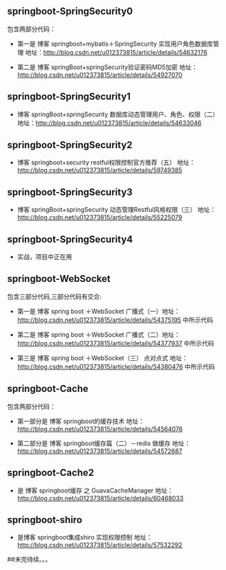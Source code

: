 ## springboot-SpringSecurity0  

包含两部分代码：

* 第一是  博客 springboot+mybatis＋SpringSecurity 实现用户角色数据库管理   地址：http://blog.csdn.net/u012373815/article/details/54632176

* 第二是  博客 springBoot+springSecurity验证密码MD5加密  地址：http://blog.csdn.net/u012373815/article/details/54927070

## springboot-SpringSecurity1  

*  博客 springBoot+springSecurity 数据库动态管理用户、角色、权限（二）   地址：http://blog.csdn.net/u012373815/article/details/54633046

## springboot-SpringSecurity2

*  博客  springboot+security restful权限控制官方推荐（五）   地址：http://blog.csdn.net/u012373815/article/details/59749385

## springboot-SpringSecurity3

*  博客  springBoot+springSecurity 动态管理Restful风格权限（三） 地址：http://blog.csdn.net/u012373815/article/details/55225079  

## springboot-SpringSecurity4
* 实战，项目中正在用

## springboot-WebSocket  

包含三部分代码,三部分代码有交合:

* 第一是  博客 spring boot ＋WebSocket 广播式（一）地址：http://blog.csdn.net/u012373815/article/details/54375195  中所示代码

* 第二是  博客 spring boot ＋WebSocket 广播式（二）地址：http://blog.csdn.net/u012373815/article/details/54377937   中所示代码
 
* 第三是  博客 spring boot ＋WebSocket（三） 点对点式 地址： http://blog.csdn.net/u012373815/article/details/54380476  中所示代码



## springboot-Cache

包含两部分代码：

* 第一部分是 博客 springboot的缓存技术 地址： http://blog.csdn.net/u012373815/article/details/54564076  

* 第二部分是 博客 springboot缓存篇（二）－redis 做缓存 地址：http://blog.csdn.net/u012373815/article/details/54572687

## springboot-Cache2

* 是  博客  springboot缓存 之 GuavaCacheManager   地址：http://blog.csdn.net/u012373815/article/details/60468033

## springboot-shiro

* 是博客  springboot集成shiro 实现权限控制   地址：http://blog.csdn.net/u012373815/article/details/57532292

##未完待续。。。
